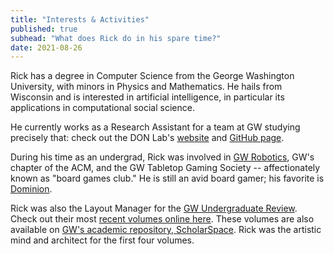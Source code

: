 ```yaml
---
title: "Interests & Activities"
published: true
subhead: "What does Rick do in his spare time?"
date: 2021-08-26
---
```


Rick has a degree in Computer Science from the George Washington University, with minors in Physics and Mathematics. He hails from Wisconsin and is interested in artificial intelligence, in particular its applications in computational social science.

He currently works as a Research Assistant for a team at GW studying precisely that: check out the DON Lab's <a href="https://donlab.columbian.gwu.edu/" target="_blank">website</a> and <a href="https://github.com/gwdonlab" target="_blank">GitHub page</a>.

During his time as an undergrad, Rick was involved in <a href="https://gw-robotics.github.io/" target="_blank">GW Robotics</a>, GW's chapter of the ACM, and the GW Tabletop Gaming Society -- affectionately known as "board games club." He is still an avid board gamer; his favorite is <a href="https://boardgamegeek.com/boardgame/36218/dominion" target="_blank">Dominion</a>.

Rick was also the Layout Manager for the <a href="http://www.gwur.org/" target="_blank">GW Undergraduate Review</a>. Check out their most <a href="https://issuu.com/gwur" target="_blank">recent volumes online here</a>. These volumes are also available on <a href="https://scholarspace.library.gwu.edu/catalog?utf8=%E2%9C%93&search_field=all_fields&q=gw+undergraduate+review" target="_blank">GW's academic repository, ScholarSpace</a>. Rick was the artistic mind and architect for the first four volumes.